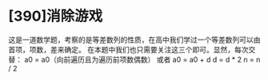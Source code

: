 # [390]消除游戏
这是一道数学题，考察的是等差数列的性质，在高中我们学过一个等差数列可以由首项，项数，差来确定。
在本题中我们也只需要关注这三个即可。显然，每次交替：
a0 = a0（向前遍历且为遍历前项数偶数） 或者 a0 = a0 + d
d = d * 2
n = n / 2